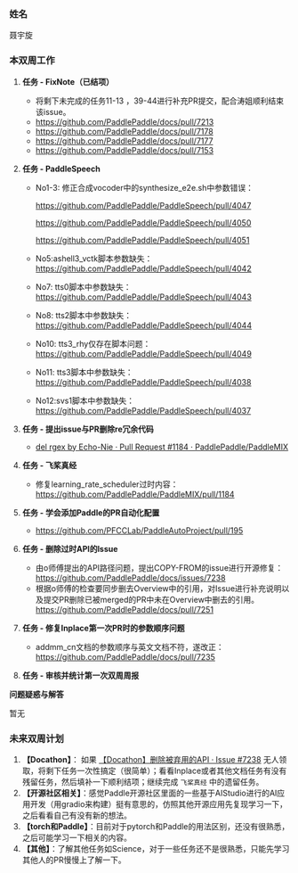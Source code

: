 ### 姓名

聂宇旋



### 本双周工作

1. **任务 - FixNote（已结项）**
   
   - 将剩下未完成的任务11-13 ，39-44进行补充PR提交，配合涛姐顺利结束该issue。
   - https://github.com/PaddlePaddle/docs/pull/7213
   - https://github.com/PaddlePaddle/docs/pull/7178
   - https://github.com/PaddlePaddle/docs/pull/7177
   - https://github.com/PaddlePaddle/docs/pull/7153
   
2. **任务 - PaddleSpeech**

   - No1-3: 修正合成vocoder中的synthesize_e2e.sh中参数错误：

     https://github.com/PaddlePaddle/PaddleSpeech/pull/4047

     https://github.com/PaddlePaddle/PaddleSpeech/pull/4050

     https://github.com/PaddlePaddle/PaddleSpeech/pull/4051

   - No5:ashell3_vctk脚本参数缺失：https://github.com/PaddlePaddle/PaddleSpeech/pull/4042

   - No7: tts0脚本中参数缺失：https://github.com/PaddlePaddle/PaddleSpeech/pull/4043

   - No8: tts2脚本中参数缺失：https://github.com/PaddlePaddle/PaddleSpeech/pull/4044

   - No10: tts3_rhy仅存在脚本问题：https://github.com/PaddlePaddle/PaddleSpeech/pull/4049

   - No11: tts3脚本中参数缺失：https://github.com/PaddlePaddle/PaddleSpeech/pull/4038

   - No12:svs1脚本中参数缺失：https://github.com/PaddlePaddle/PaddleSpeech/pull/4037

3. **任务 - 提出issue与PR删除re冗余代码**
   
   - [del rgex by Echo-Nie · Pull Request #1184 · PaddlePaddle/PaddleMIX](https://github.com/PaddlePaddle/PaddleMIX/pull/1184)
   
4. **任务 - 飞桨真经**
   - 修复learning_rate_scheduler过时内容：https://github.com/PaddlePaddle/PaddleMIX/pull/1184
   
5. **任务 - 学会添加Paddle的PR自动化配置**
   - https://github.com/PFCCLab/PaddleAutoProject/pull/195

6. **任务 - 删除过时API的Issue**
   - 由o师傅提出的API路径问题，提出COPY-FROM的issue进行开源修复：https://github.com/PaddlePaddle/docs/issues/7238
   - 根据o师傅的检查要同步删去Overview中的引用，对Issue进行补充说明以及提交PR删除已被merged的PR中未在Overview中删去的引用。https://github.com/PaddlePaddle/docs/pull/7251
   
7. **任务 - 修复Inplace第一次PR时的参数顺序问题**
   - addmm_cn文档的参数顺序与英文文档不符，遂改正：https://github.com/PaddlePaddle/docs/pull/7235

8. **任务 - 审核并统计第一次双周周报**



**问题疑惑与解答**

暂无



### 未来双周计划

1. **【Docathon】**： 如果 [【Docathon】删除被弃用的API · Issue #7238](https://github.com/PaddlePaddle/docs/issues/7238) 无人领取，将剩下任务一次性搞定（很简单）；看看Inplace或者其他文档任务有没有残留任务，然后填补一下顺利结项；继续完成 `飞桨真经` 中的遗留任务。
2. **【开源社区相关】**：感觉Paddle开源社区里面的一些基于AIStudio进行的AI应用开发（用gradio来构建）挺有意思的，仿照其他开源应用先复现学习一下，之后看看自己有没有新的想法。
3. **【torch和Paddle】**：目前对于pytorch和Paddle的用法区别，还没有很熟悉，之后可能学习一下相关的内容。
3. **【其他】**：了解其他任务如Science，对于一些任务还不是很熟悉，只能先学习其他人的PR慢慢上了解一下。

